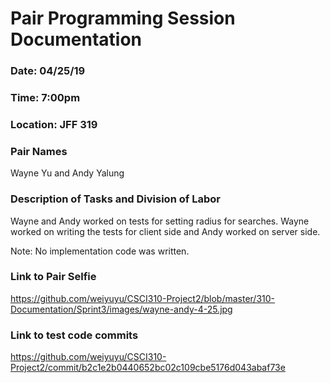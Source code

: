 # Pair Programming Session Documentation

### Date: 04/25/19

### Time: 7:00pm

### Location: JFF 319

### Pair Names

Wayne Yu and Andy Yalung

### Description of Tasks and Division of Labor

Wayne and Andy worked on tests for setting radius for searches. Wayne worked on writing the tests for client side and Andy worked on server side.

Note: No implementation code was written.

### Link to Pair Selfie

https://github.com/weiyuyu/CSCI310-Project2/blob/master/310-Documentation/Sprint3/images/wayne-andy-4-25.jpg

### Link to test code commits

https://github.com/weiyuyu/CSCI310-Project2/commit/b2c1e2b0440652bc02c109cbe5176d043abaf73e
